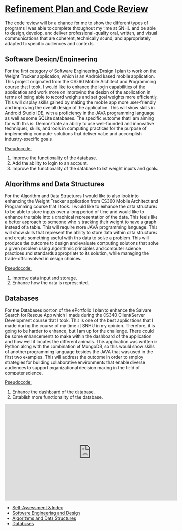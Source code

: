 # <u>Refinement Plan and Code Review</u>
The code review will be a chance for me to show the different types of programs I was able to complete throughout my time at SNHU and be able to design, develop, and deliver professional-quality oral, written, and visual communications that are coherent, technically sound, and appropriately adapted to specific audiences and contexts

## Software Design/Engineering
For the first category of Software Engineering/Design I plan to work on the Weight Tracker application, which is an Android based mobile application. This project originated from the CS360 Mobile Architect and Programming course that I took. I would like to enhance the login capabilities of the application and work more on improving the design of the application in terms of being able to record weights and set goal weights more efficiently. This will display skills gained by making the mobile app more user-friendly and improving the overall design of the application. This will show skills in Android Studio IDE, with a proficiency in the JAVA programming language as well as some SQLite databases. The specific outcome that I am aiming for with this is: Demonstrate an ability to use well-founded and innovative techniques, skills, and tools in computing practices for the purpose of implementing computer solutions that deliver value and accomplish industry-specific goals. 

<u>Pseudocode: </u>
1.	Improve the functionality of the database.
2.	Add the ability to login to an account.
3.	Improve the functionality of the database to list weight inputs and goals.

## Algorithms and Data Structures
For the Algorithm and Data Structures I would like to also look into enhancing the Weight Tracker application from CS360 Mobile Architect and Programming course that I took. I would like to enhance the data structures to be able to store inputs over a long period of time and would like to enhance the table into a graphical representation of the data. This feels like a better approach to someone who is tracking their weight to have a graph instead of a table. This will require more JAVA programming language. This will show skills that represent the ability to store data within data structures and create something useful with this data to solve a problem. This will produce the outcome to design and evaluate computing solutions that solve a given problem using algorithmic principles and computer science practices and standards appropriate to its solution, while managing the trade-offs involved in design choices.

<u>Pseudocode: </u>
1.	Improve data input and storage.
2.	Enhance how the data is represented. 

## Databases
For the Databases portion of the ePortfolio I plan to enhance the Salvare Search for Rescue App which I made during the CS340 Client/Server Development course that I took. This is one of the best applications that I made during the course of my time at SNHU in my opinion. Therefore, it is going to be harder to enhance, but I am up for the challenge. There could be some enhancements to make within the dashboard of the application and how well it locates the different animals. This application was written in Python along with the combination of MongoDB, so this would show skills of another programming language besides the JAVA that was used in the first two examples. This will address the outcome in order to employ strategies for building collaborative environments that enable diverse audiences to support organizational decision making in the field of computer science. 

<u>Pseudocode: </u>
1.	Enhance the dashboard of the database.
2.	Establish more functionality of the database.


<iframe width="560" height="315" src="https://www.youtube.com/embed/UypzAv335T0" title="YouTube video player" frameborder="0" allow="accelerometer; autoplay; clipboard-write; encrypted-media; gyroscope; picture-in-picture" allowfullscreen></iframe>



- [Self-Assessment & Index](https://tydyp.github.io/index.html)
- [Software Engineering and Design](https://tydyp.github.io/EnhancementOne.html)
- [Algorithms and Data Structures](https://tydyp.github.io/EnhancementTwo.html)
- [Databases](https://tydyp.github.io/EnhancementThree.html)
